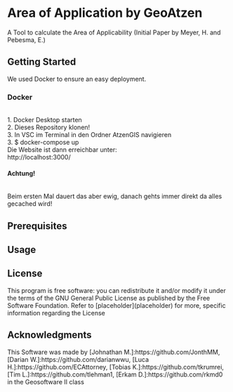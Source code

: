 # Area of Application by GeoAtzen
A Tool to calculate the Area of Applicability (Initial Paper by Meyer, H. and Pebesma, E.)
<h2> Getting Started</h2>
We used Docker to ensure an easy deployment.


<h3>Docker</h3>
<br>1. Docker Desktop starten
<br>2. Dieses Repository klonen!
<br>3. In VSC im Terminal in den Ordner AtzenGIS navigieren
<br>3. $ docker-compose up
<br>Die Website ist dann erreichbar unter:
<br>http://localhost:3000/
<br>
<h4>Achtung!</h4>
<br>Beim ersten Mal dauert das aber ewig, danach gehts immer direkt da alles gecached wird!

<h2>Prerequisites</h2>

<h2>Usage</h2>

<h2>License</h2>
This program is free software: you can redistribute it and/or modify it under the terms of the GNU General Public License as published by the Free Software Foundation.
Refer to [placeholder](placeholder) for more, specific information regarding the License

<h2>Acknowledgments</h2>
This Software was made by [Johnathan M.]:https://github.com/JonthMM, [Darian W.]:https://github.com/darianwwu, [Luca H.]:https://github.com/ECAttorney, [Tobias K.]:https://github.com/tkrumrei, [Tim L.]:https://github.com/tlehman1, [Erkam D.]:https://github.com/rkmd0 in the Geosoftware II class
